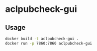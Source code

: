 # aclpubcheck-gui



## Usage

```bash
docker build -t aclpubcheck-gui .
docker run -p 7860:7860 aclpubcheck-gui
```